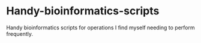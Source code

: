 # Handy-bioinformatics-scripts
Handy bioinformatics scripts for operations I find myself needing to perform frequently.
